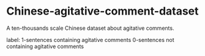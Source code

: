 # Chinese-agitative-comment-dataset
A ten-thousands scale Chinese dataset about agitative comments.

label:
1-sentences containing agitative comments
0-sentences not containing agitative comments

